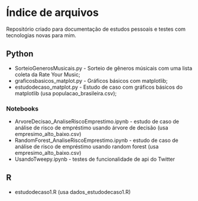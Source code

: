 # Índice de arquivos
<p> Repositório criado para documentação de estudos pessoais e testes com tecnologias novas para mim. </p>

## Python
- SorteioGenerosMusicais.py - Sorteio de gêneros músicais com uma lista coleta da Rate Your Music;
- graficosbasicos_matplot.py - Gráficos básicos com matplotlib;
- estudodecaso_matplot.py - Estudo de caso com gráficos básicos do matplotlib (usa populacao_brasileira.csv);

### Notebooks
- ArvoreDecisao_AnaliseRiscoEmprestimo.ipynb - estudo de caso de análise de risco de empréstimo usando árvore de decisão (usa empresimo_alto_baixo.csv)
- RandomForest_AnaliseRiscoEmprestimo.ipynb - estudo de caso de análise de risco de empréstimo usando random forest (usa empresimo_alto_baixo.csv)
- UsandoTweepy.ipynb - testes de funcionalidade de api do Twitter

## R
- estudodecaso1.R (usa dados_estudodecaso1.R)

